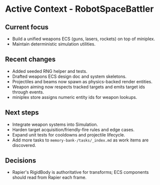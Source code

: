 # Active Context - RobotSpaceBattler

## Current focus

- Build a unified weapons ECS (guns, lasers, rockets) on top of miniplex.
- Maintain deterministic simulation utilities.

## Recent changes

- Added seeded RNG helper and tests.
- Drafted weapons ECS design doc and system skeletons.
- Projectiles and beams now spawn as physics-backed render entities.
- Weapon aiming now respects tracked targets and emits target ids through events.
- miniplex store assigns numeric entity ids for weapon lookups.

## Next steps

- Integrate weapon systems into Simulation.
- Harden target acquisition/friendly-fire rules and edge cases.
- Expand unit tests for cooldowns and projectile lifecycle.
- Add more tasks to `memory-bank-/tasks/_index.md` as work items are discovered.

## Decisions

- Rapier's RigidBody is authoritative for transforms; ECS components should read from Rapier each frame.


